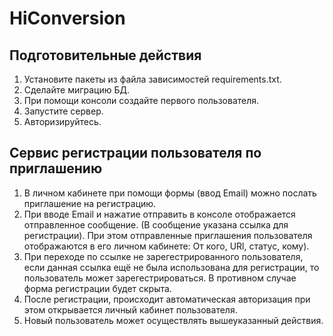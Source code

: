 # HiConversion

## Подготовительные действия
1) Установите пакеты из файла зависимостей requirements.txt.
2) Сделайте миграцию БД.
3) При помощи консоли создайте первого пользователя.
4) Запустите сервер.
5) Авторизируйтесь.

## Сервис регистрации пользователя по приглашению
1) В личном кабинете при помощи формы (ввод Email) можно послать приглашение на регистрацию.
2) При вводе Email и нажатие отправить в консоле отображается отправленное сообщение.
(В сообщение указана ссылка для регистрации). При этом отправленные приглашения пользователя отображаются
в его личном кабинете: От кого, URl, статус, кому).
3) При переходе по ссылке не зарегестрированного пользователя, если данная ссылка ещё не была использована для регистрации,
то пользователь может зарегестрироваться. В противном случае форма регистрации будет скрыта.
4) После регистрации, происходит автоматическая авторизация при этом открывается личный кабинет пользователя.
5) Новый пользователь может осуществлять вышеуказанный действия.
